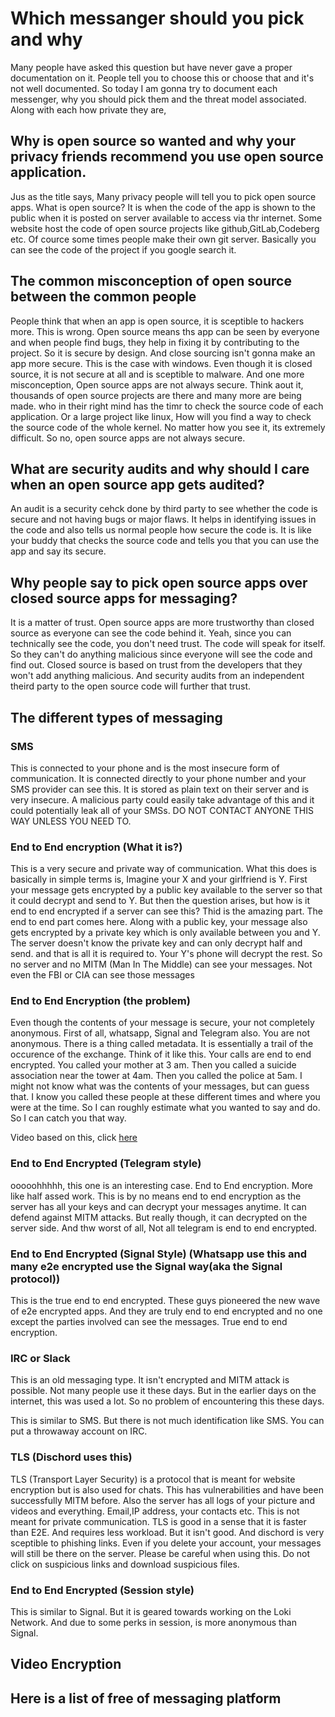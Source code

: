 # Which messanger should you pick and why
Many people have asked this question but have never gave a proper documentation on it. People tell you to choose this or choose that and it's not well documented. So today I am gonna try to document each messenger, why you should pick them and the threat model associated. Along with each how private they are, 

## Why is open source so wanted and why your privacy friends recommend you use open source application.

Jus as the title says, Many privacy people will tell you to pick open source apps. What is open source? It is when the code of the app is shown to the public when it is posted on server available to access via thr internet. Some website host the code of open source projects like github,GitLab,Codeberg etc. Of cource some times people make their own git server. Basically you can see the code of the project if you google search it.

## The common misconception of open source between the common people
People think that when an app is open source, it is sceptible to hackers more. This is wrong. Open source means ths app can be seen by everyone and when people find bugs, they help in fixing it by contributing to the project. So it is secure by design. And close sourcing isn't gonna make an app more secure. This is the case with windows. Even though it is closed source, it is not secure at all and is sceptible to malware. And one more misconception, Open source apps are not always secure. Think aout it, thousands of open source projects are there and many more are being made. who in their right mind has the timr to check the source code of each application. Or a large project like linux, How will you find a way to check the source code of the whole kernel. No matter how you see it, its extremely difficult. So no, open source apps are not always secure.

## What are security audits and why should I care when an open source app gets audited?
An audit is a security cehck done by third party to see whether the code is secure and not having bugs or major flaws. It helps in identifying issues in the code and also tells us normal people how secure the code is. It is like your buddy that checks the source code and tells you that you can use the app and say its secure.


## Why people say to pick open source apps over closed source apps for messaging?
It is a matter of trust. Open source apps are more trustworthy than closed source as everyone can see the code behind it. Yeah, since you can technically see the code, you don't need trust. The code will speak for itself. So they can't do anything malicious since everyone will see the code and find out. Closed source is based on trust from the developers that they won't add anything malicious. And security audits from an independent theird party to the open source code will further that trust.


## The different types of messaging

### SMS
This is connected to your phone and is the most insecure form of communication. It is connected directly to your phone number and your SMS provider can see this. It is stored as plain text on their server and is very insecure. A malicious party could easily take advantage of this and it could potentially leak all of your SMSs. DO NOT CONTACT ANYONE THIS WAY UNLESS YOU NEED TO.

### End to End encryption (What it is?)

This is a very secure and private way of communication. What this does is basically in simple terms is, Imagine your X and your girlfriend is Y. First your message gets encrypted by a public key available to the server so that it could decrypt and send to Y. But then the question arises, but how is it end to end encrypted if a server can see this? Thid is the amazing part. The end to end part comes here. Along with a public key, your message also gets encrypted by a private key which is only available between you and Y. The server doesn't know the private key and can only decrypt half and send. and that is all it is required to. Your Y's phone will decrypt the rest. So no server and no MITM (Man In The Middle) can see your messages. Not even the FBI or CIA can see those messages


### End to End Encryption (the problem)

Even though the contents of your message is secure, your not completely anonymous. First of all, whatsapp, Signal and Telegram also. You are not anonymous. There is a thing called metadata. It is essentially a trail of the occurence of the exchange. Think of it like this. Your calls are end to end encrypted. You called your mother at 3 am. Then you called a suicide association near the tower at 4am. Then you called the police at 5am. I might not know what was the contents of your messages, but  can guess that. I know you called these people at these different times and where you were at the time. So I can roughly estimate what you wanted to say and do. So I can catch you that way.


Video based on this, click [here](https://www.youtube.com/watch?v=jkV1KEJGKRA)


### End to End Encrypted (Telegram style)
ooooohhhhh, this one is an interesting case. End to End encryption. More like half assed work. This is by no means end to end encryption as the server has all your keys and can decrypt your messages anytime. It can defend against MITM attacks. But really though, it can decrypted on the server side. And thw worst of all, Not all telegram is end to end encrypted.


### End to End Encrypted (Signal Style) (Whatsapp use this and many e2e encrypted use the Signal way(aka the Signal protocol))
This is the true end to end encrypted. These guys pioneered the new wave of e2e encrypted apps. And they are truly end to end encrypted and no one except the parties involved can see the messages. True end to end encryption.

### IRC or Slack
This is an old messaging type. It isn't encrypted and MITM attack is possible. Not many people use it these days. But in the earlier days on the internet, this was used a lot. So no problem of encountering this these days.

This is similar to SMS. But there is not much identification like SMS. You can put a throwaway account on IRC.

### TLS (Dischord uses this)

TLS (Transport Layer Security) is a protocol that is meant for website encryption but is also used for chats. This has vulnerabilities and have been successfully MITM before. Also the server has all logs of your picture and videos and everything. Email,IP address, your contacts etc. This is not meant for private communication. TLS is good in a sense that it is faster than E2E. And requires less workload. But it isn't good. And dischord is very sceptible to phishing links. Even if you delete your account, your messages will still be there on the server. Please be careful when using this. Do not click on suspicious links and download suspicious files.

### End to End Encrypted (Session style)

This is similar to Signal. But it is geared towards working on the Loki Network. And due to some perks in session, is more anonymous than Signal.

## Video Encryption


## Here is a list of free of messaging platform
